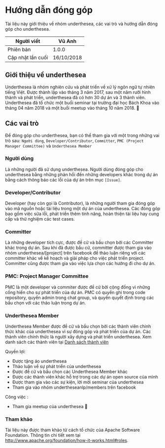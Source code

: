 # Hướng dẫn đóng góp 

Tài liệu này giới thiệu về nhóm underthesea, các vai trò và hướng dẫn đóng góp cho underthesea.

| Người viết        | Vũ Anh     |
|-------------------|------------|
| Phiên bản         | 1.0.0      |
| Cập nhật lần cuối | 16/10/2018 |

## Giới thiệu về underthesea

Underthesea là nhóm nghiên cứu và phát triển về xử lý ngôn ngữ tự nhiên tiếng Việt. Được thành lập vào tháng 3 năm 2017, sau một năm rưỡi hình thành và phát triển, underthesea đã có hơn 30 dự án và 3 thành viên. Underthesea đã tổ chức một buổi seminar tại trường đại học Bách Khoa vào tháng 04 năm 2018 và một buổi meetup vào tháng 10 năm 2018. 

## Các vai trò 

Để đóng góp cho underthesea, bạn có thể tham gia với một trong những vai trò sau: `Người dùng`, `Developer/Contributor`, `Committer`, `PMC (Project Manager Committee)` và `Underthesea Member`

### Người dùng

Là những người đã sử dụng underthesea. Người dùng đóng góp cho underthesea bằng những phản hồi đến những developers khác trong dự án bằng cách thông báo các lỗi của dự án trên mục `[Issue]`. 

### Developer/Contributor 

Developer (hay còn gọi là Contributor), là những người tham gia đóng góp vào mã nguồn hoặc tài liệu trong một dự án của underthesea. Các đóng góp bao gồm việc sửa lỗi, phát triển thêm tính năng, hoàn thiện tài liệu hay cung cấp và thử nghiệm các test cases.

### Committer 

Là những developer tích cực, được đề cử và bầu chọn bởi các Committer khác trong dự án. Sau khi đã được bầu cử, committer được tham gia vào nhóm underthesea/[project] trên facebook để thảo luận riêng với các committer khác về kế hoạch và giải pháp cho việc phát triển project. Committer cũng được tham gia vào việc lựa chọn các hướng đi cho dự án.

### PMC: Project Manager Committee 

PMC là một developer và commiter được đề cử bởi cộng đồng vì những cống hiến cho sự phát triển của dự án. PMC có quyền ghi trong code repository, quyền admin trong chat group, và quyền quyết định trong các bầu chọn với các thảo luận trong dự án. 

### Underthesea Member

Underthesea Member được đề cử và bầu chọn bởi các thành viên chính thức khác của underthesea vì sự đóng góp và phát triển của dự án. Các thành viên chính thức là người xây dựng và phát triển underthesea. Xem danh sách các thành viên tại [Danh sách thành viên](https://github.com/undertheseanlp/underthesea/wiki/Danh-s%C3%A1ch-th%C3%A0nh-vi%C3%AAn)

Quyền lợi:

* Được tặng áo underthesea
* Thảo luận về sự phát triển của underthesea
* Được đề cử và bầu chọn các Underthesea Member khác
* Được các thành viên khác hỗ trợ trong các dự án open source của mình
* Được tham gia vào các sự kiện, lời mời seminar của underthesea
* Tham gia vào nhóm undertheseanlp/members trên facebook 

Công việc :

* Tham gia meetup của underthesea

### Tham khảo

Tài liệu này được tham khảo từ cách tổ chức của Apache Software Foundation. Thông tin chi tiết xem tại http://www.apache.org/foundation/how-it-works.html#roles.
